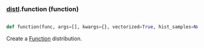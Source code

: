 ### [distl](distl.md).function (function)


```py

def function(func, args=[], kwargs={}, vectorized=True, hist_samples=None, unit=None, label=None, label_latex=None, wrap_at=None)

```



Create a [Function](Function.md) distribution.

